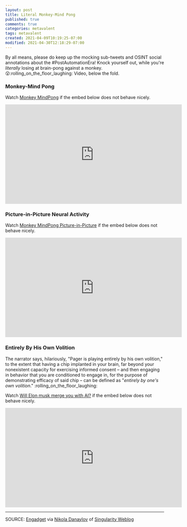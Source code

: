 ```yaml
---
layout: post
title: Literal Monkey-Mind Pong
published: true
comments: true
categories: metavalent
tags: metavalent
created: 2021-04-09T10:19:25-07:00
modified: 2021-04-30T12:18:29-07:00
---
```


By all means, please do keep up the mocking sub-tweets and OSINT social annotations about the #PostAutomationEra! Knock yourself out, while you're _literally_ losing at brain-pong against a monkey. :astonished::rolling_on_the_floor_laughing: Video, below the fold.

### Monkey-Mind Pong

Watch [Monkey MindPong](https://youtu.be/rsCul1sp4hQ) if the embed below does not behave nicely. 

<div class="embed-container"><iframe width="560" height="315" src="https://www.youtube.com/embed/rsCul1sp4hQ" title="YouTube video player" frameborder="0" allow="accelerometer; autoplay; clipboard-write; encrypted-media; gyroscope; picture-in-picture" allowfullscreen></iframe></div>

### Picture-in-Picture Neural Activity

Watch [Monkey MindPong Picture-in-Picture](https://youtu.be/LgJpYOTll8U) if the embed below does not behave nicely. 

<div class="embed-container"><iframe width="560" height="315" src="https://www.youtube.com/embed/LgJpYOTll8U" title="YouTube video player" frameborder="0" allow="accelerometer; autoplay; clipboard-write; encrypted-media; gyroscope; picture-in-picture" allowfullscreen></iframe></div>

### Entirely By His Own Volition

The narrator says, hilariously, "Pager is playing entirely by his own volition," to the extent that having a chip implanted in your brain, far beyond your nonexistent capacity for exercising informed consent – and then engaging in behavior that you are conditioned to engage in, for the purpose of demonstrating efficacy of said chip – can be defined as "*entirely by one's own volition*." :rolling_on_the_floor_laughing:

Watch [Will Elon musk merge you with AI?](https://youtu.be/hpcam2IQ1h8) if the embed below does not behave nicely. 

<div class="embed-container"><iframe width="560" height="315" src="https://www.youtube.com/embed/hpcam2IQ1h8" title="YouTube video player" frameborder="0" allow="accelerometer; autoplay; clipboard-write; encrypted-media; gyroscope; picture-in-picture" allowfullscreen></iframe></div>
<hr />

SOURCE: [Engadget](https://www.engadget.com/monkey-mindpong-link-003709524.html) via [Nikola Danaylov](https://www.linkedin.com/feed/update/urn:li:activity:6786258428932292608/) of [Singularity Weblog](https://www.singularityweblog.com/)


